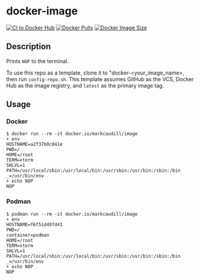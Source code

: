 # docker-image

<!-- Badges -->
[![CI to Docker Hub](https://github.com/markcaudill/docker-image/actions/workflows/ci.yml/badge.svg?branch=main)](https://github.com/markcaudill/docker-image/actions/workflows/ci.yml)
[![Docker Pulls](https://img.shields.io/docker/pulls/markcaudill/image)](https://hub.docker.com/repository/dockerhttps://hub.docker.com/repository/docker/markcaudill/image)
[![Docker Image Size](https://img.shields.io/docker/image-size/markcaudill/image/latest?label=latest)](https://hub.docker.com/repository/dockerhttps://hub.docker.com/repository/docker/markcaudill/image/tags?page=1&ordering=last_updated)
<!-- /Badges -->

## Description

Prints `NOP` to the terminal.

To use this repo as a template, clone it to "docker-<your_image_name>, then run
`config-repo.sh`. This template assumes GitHub as the VCS, Docker Hub as the
image registry, and `latest` as the primary image tag.

## Usage

### Docker

```console
$ docker run --rm -it docker.io/markcaudill/image
+ env
HOSTNAME=a2f37b0c841e
PWD=/
HOME=/root
TERM=xterm
SHLVL=1
PATH=/usr/local/sbin:/usr/local/bin:/usr/sbin:/usr/bin:/sbin:/bin
_=/usr/bin/env
+ echo NOP
NOP
```

### Podman

```console
$ podman run --rm -it docker.io/markcaudill/image
+ env
HOSTNAME=f6f51d497d41
PWD=/
container=podman
HOME=/root
TERM=xterm
SHLVL=1
PATH=/usr/local/sbin:/usr/local/bin:/usr/sbin:/usr/bin:/sbin:/bin
_=/usr/bin/env
+ echo NOP
NOP
```
